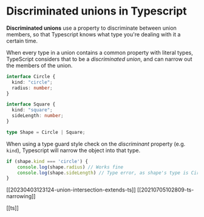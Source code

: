# Discriminated unions in Typescript

**Discriminated unions** use a property to discriminate between union members, so that Typescript knows what type you're dealing with it a certain time.

When every type in a union contains a common property with literal types, TypeScript considers that to be a _discriminated union_, and can narrow out the members of the union.

```typescript
interface Circle {
  kind: "circle";
  radius: number;
}

interface Square {
  kind: "square";
  sideLength: number;
}

type Shape = Circle | Square;
```

When using a type guard style check on the _discriminant_ property (e.g. `kind`), Typescript will narrow the object into that type.

```typescript
if (shape.kind === 'circle') {
	console.log(shape.radius) // Works fine
	console.log(shape.sideLength) // Type error, as shape's type is Circle
}
```

[[20230403123124-union-intersection-extends-ts]]
[[20210705102809-ts-narrowing]]

[[ts]]
